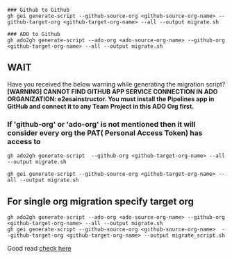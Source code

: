 
```
### Github to Github
gh gei generate-script --github-source-org <github-source-org-name> --github-target-org <github-target-org-name> --all --output migrate.sh

### ADO to Github
gh ado2gh generate-script --ado-org <ado-source-org-name> --github-org <github-target-org-name> --all --output migrate.sh
```

## WAIT
Have you received the below warning while generating the migration script?
**[WARNING] CANNOT FIND GITHUB APP SERVICE CONNECTION IN ADO ORGANIZATION: e2esainstructor. You must install the Pipelines app in GitHub and connect it to any Team Project in this ADO Org first.**

### If 'github-org' or 'ado-org' is not mentioned then it will consider every org the PAT( Personal Access Token) has access to
```
gh ado2gh generate-script  --github-org <github-target-org-name> --all --output migrate.sh

gh gei generate-script --github-source-org <github-target-org-name> --all --output migrate.sh
```

## For single org migration specify target org

```
gh ado2gh generate-script --ado-org <ado-source-org-name> --github-org <github-target-org-name> --all --output migrate.sh
gh gei generate-script --github-source-org <github-source-org-name>  --github-target-org <github-target-org-name> --output migrate_script.sh 
```


Good read [check here](https://github.com/github/gh-gei#azure-devops-to-github-usage)

